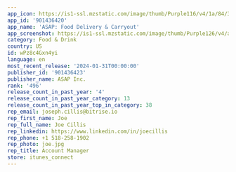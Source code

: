 ```yaml
---
app_icon: https://is1-ssl.mzstatic.com/image/thumb/Purple116/v4/1a/84/3f/1a843f52-58c2-1bca-908e-8ee78391bcbf/AppIcon-1x_U007emarketing-0-10-0-85-220.png/1024x1024bb.png
app_id: '901436420'
app_name: 'ASAP: Food Delivery & Carryout'
app_screenshot: https://is1-ssl.mzstatic.com/image/thumb/Purple126/v4/a2/6d/61/a26d6155-5908-6631-9dc9-cedd495262b5/5801774f-219c-4b4e-9911-89607db5b535_Food_on_the_Brain_IOS_App_store_1242x2688__U00282_U0029.jpg/1242x2688bb.png
category: Food & Drink
country: US
id: wPz8c4Gxn4yi
language: en
most_recent_release: '2024-01-31T00:00:00'
publisher_id: '901436423'
publisher_name: ASAP Inc.
rank: '496'
release_count_in_past_year: '4'
release_count_in_past_year_category: 13
release_count_in_past_year_top_in_category: 38
rep_email: joseph.cillis@bitrise.io
rep_first_name: Joe
rep_full_name: Joe Cillis
rep_linkedin: https://www.linkedin.com/in/joecillis
rep_phone: +1 518-258-1902
rep_photo: joe.jpg
rep_title: Account Manager
store: itunes_connect
---
```

